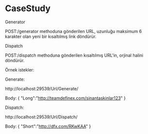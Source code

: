 # CaseStudy

Generator

POST:/generator  methoduna gönderilen URL, uzunluğu maksimum 6 karakter olan yeni bir kısaltılmış link döndürür. 

Dispatch

POST:/dispatch  methoduna gönderilen kısaltılmış URL'in, orjinal halini döndürür.


Örnek istekler: 

Generate:  

  http://localhost:29539/Url/Generate/

Body: 
  {
	  "Long":"http://teamdefinex.com/sinantaskinlar123"
  }


Dispatch:

  http://localhost:29539/Url/Dispatch/

Body:
  {
	  "Short":"http://dfx.com/RKwKAA"
  }
